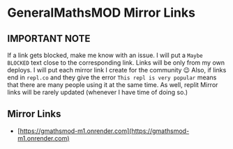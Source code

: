 # GeneralMathsMOD Mirror Links

## IMPORTANT NOTE
If a link gets blocked, make me know with an issue. I will put a `Maybe BLOCKED` text close to the corresponding link. Links will be only from my own deploys. I will put each mirror link I create for the community 😉
Also, if links end in `repl.co` and they give the error `This repl is very popular` means that there are many people using it at the same time.
As well, replit Mirror links will be rarely updated (whenever I have time of doing so.)

## Mirror Links
- [https://gmathsmod-m1.onrender.com](https://gmathsmod-m1.onrender.com)
